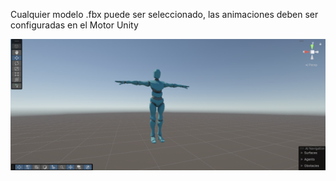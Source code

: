 Cualquier modelo .fbx puede ser seleccionado, las animaciones deben ser configuradas en el Motor Unity

![Imagenes](./Imagenes/Modelo%20de%20personaje.png)
